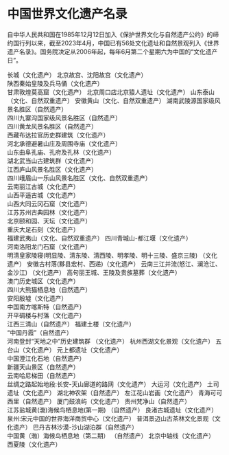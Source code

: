 # 中国世界文化遗产名录  
  
自中华人民共和国在1985年12月12日加入《保护世界文化与自然遗产公约》的缔约国行列以来，截至2023年4月，中国已有56处文化遗址和自然景观列入《世界遗产名录》。国务院决定从2006年起，每年6月第二个星期六为中国的“文化遗产日”。    
  
长城（文化遗产）
北京故宫、沈阳故宫（文化遗产）  
陕西秦始皇陵及兵马俑（文化遗产）  
甘肃敦煌莫高窟（文化遗产）
北京周口店北京猿人遗址（文化遗产）
山东泰山（文化、自然双重遗产）
安徽黄山（文化、自然双重遗产）
湖南武陵源国家级风景名胜区（自然遗产）  
四川九寨沟国家级风景名胜区（自然遗产）    
四川黄龙风景名胜区（自然遗产）    
西藏布达拉官历史群建筑（文化遗产）  
河北承德避暑山庄及周围寺庙（文化遗产）  
山东曲阜孔庙、孔府及孔林（文化遗产）  
湖北武当山古建筑群（文化遗产）  
江西庐山风景名胜区（文化遗产）  
四川峨眉山一乐山风景名胜区（文化、自然双重遗产）  
云南丽江古城（文化遗产）  
山西平遥古城（文化遗产）  
山西大同云冈石窟（文化遗产）  
江苏苏州古典园林（文化遗产）  
北京颐和园、天坛（文化遗产）  
重庆大足石刻（文化遗产）  
福建武夷山（文化、自然双重遗产）
四川青城山-都江堰（文化遗产）  
河南洛阳龙门石窟（文化遗产）  
明清皇家陵寝(明显陵、清东陵、清西陵、明孝陵、明十三陵、盛京三陵) （文化遗产） 
安徽古村落(黟县宏村、西递)（文化遗产） 
云南三江并流(怒江、澜沧江、金沙江)  （文化遗产）
高句丽王城、王陵及贵族墓葬（文化遗产）  
澳门历史城区（文化遗产）  
四川大熊猫栖息地（自然遗产）  
安阳殷墟（文化遗产）  
中国南方喀斯特（自然遗产）  
开平碉楼与村落（文化遗产）  
江西三清山（自然遗产）
福建土楼（文化遗产）  
“中国丹霞”（自然遗产）  
河南登封“天地之中”历史建筑群  （文化遗产）
杭州西湖文化景观（文化遗产）
五台山（文化遗产）
元上都遗址（文化遗产）  
中国澄江化石地（自然遗产）  
新疆天山景区（自然遗产）  
云南哈尼梯田（自然遗产）  
丝绸之路起始地段:长安-天山廊道的路网（文化遗产）
大运河（文化遗产）
土司遗址（文化遗产）
湖北神农架（自然遗产）
左江花山岩画（文化遗产）
青海可可西里（自然遗产） 
厦门鼓浪屿（文化遗产）
贵州梵净山（自然遗产）  
江苏盐城黄(渤)海候鸟栖息地(第一期)  （自然遗产）
良渚古城遗址（文化遗产）
泉州:宋元中国的世界海洋商贸中心（文化遗产）
普洱景迈山古茶林文化景观（文化遗产）
巴丹吉林沙漠-沙山湖泊群（自然遗产）  
中国黄（渤）海候鸟栖息地（第二期） （自然遗产） 
北京中轴线（文化遗产）  
西夏陵（文化遗产）